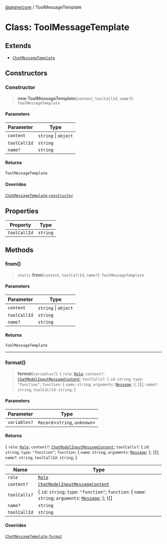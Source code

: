 [@aigne/core](../wiki/Home) / ToolMessageTemplate

# Class: ToolMessageTemplate

## Extends

- [`ChatMessageTemplate`](../wiki/Class.ChatMessageTemplate)

## Constructors

### Constructor

> **new ToolMessageTemplate**(`content`, `toolCallId`, `name?`): `ToolMessageTemplate`

#### Parameters

| Parameter    | Type                 |
| ------------ | -------------------- |
| `content`    | `string` \| `object` |
| `toolCallId` | `string`             |
| `name?`      | `string`             |

#### Returns

`ToolMessageTemplate`

#### Overrides

[`ChatMessageTemplate`](../wiki/Class.ChatMessageTemplate).[`constructor`](../wiki/Class.ChatMessageTemplate#constructor)

## Properties

| Property                             | Type     |
| ------------------------------------ | -------- |
| <a id="toolcallid"></a> `toolCallId` | `string` |

## Methods

### from()

> `static` **from**(`content`, `toolCallId`, `name?`): `ToolMessageTemplate`

#### Parameters

| Parameter    | Type                 |
| ------------ | -------------------- |
| `content`    | `string` \| `object` |
| `toolCallId` | `string`             |
| `name?`      | `string`             |

#### Returns

`ToolMessageTemplate`

---

### format()

> **format**(`variables?`): \{ `role`: [`Role`](../wiki/TypeAlias.Role); `content?`: [`ChatModelInputMessageContent`](../wiki/TypeAlias.ChatModelInputMessageContent); `toolCalls?`: \{ `id`: `string`; `type`: `"function"`; `function`: \{ `name`: `string`; `arguments`: [`Message`](../wiki/TypeAlias.Message); \}; \}[]; `name?`: `string`; `toolCallId`: `string`; \}

#### Parameters

| Parameter    | Type                            |
| ------------ | ------------------------------- |
| `variables?` | `Record`\<`string`, `unknown`\> |

#### Returns

\{ `role`: [`Role`](../wiki/TypeAlias.Role); `content?`: [`ChatModelInputMessageContent`](../wiki/TypeAlias.ChatModelInputMessageContent); `toolCalls?`: \{ `id`: `string`; `type`: `"function"`; `function`: \{ `name`: `string`; `arguments`: [`Message`](../wiki/TypeAlias.Message); \}; \}[]; `name?`: `string`; `toolCallId`: `string`; \}

| Name         | Type                                                                                                                                    |
| ------------ | --------------------------------------------------------------------------------------------------------------------------------------- |
| `role`       | [`Role`](../wiki/TypeAlias.Role)                                                                                                        |
| `content?`   | [`ChatModelInputMessageContent`](../wiki/TypeAlias.ChatModelInputMessageContent)                                                        |
| `toolCalls?` | \{ `id`: `string`; `type`: `"function"`; `function`: \{ `name`: `string`; `arguments`: [`Message`](../wiki/TypeAlias.Message); \}; \}[] |
| `name?`      | `string`                                                                                                                                |
| `toolCallId` | `string`                                                                                                                                |

#### Overrides

[`ChatMessageTemplate`](../wiki/Class.ChatMessageTemplate).[`format`](../wiki/Class.ChatMessageTemplate#format)

